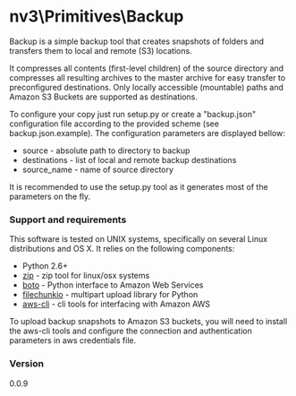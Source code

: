 # nv3\Primitives\Backup

Backup is a simple backup tool that creates snapshots of folders and transfers them to local and remote (S3) locations.

It compresses all contents (first-level children) of the source directory and compresses all resulting archives to the master archive for easy transfer to preconfigured destinations. Only locally accessible (mountable) paths and Amazon S3 Buckets are supported as destinations.

To configure your copy just run setup.py or create a "backup.json" configuration file according to the provided scheme (see backup.json.example). The configuration parameters are displayed bellow:

  - source - absolute path to directory to backup
  - destinations - list of local and remote backup destinations
  - source_name - name of source directory

It is recommended to use the setup.py tool as it generates most of the parameters on the fly.

### Support and requirements

This software is tested on UNIX systems, specifically on several Linux distributions and OS X. It relies on the following components:
* Python 2.6+
* [zip] - zip tool for linux/osx systems
* [boto] - Python interface to Amazon Web Services
* [filechunkio] - multipart upload library for Python
* [aws-cli] - cli tools for interfacing with Amazon AWS

To upload backup snapshots to Amazon S3 buckets, you will need to install the aws-cli tools and configure the connection and authentication parameters in aws credentials file.


### Version
0.0.9

[zip]:http://www.cyberciti.biz/tips/how-can-i-zipping-and-unzipping-files-under-linux.html
[boto]:https://github.com/boto/boto
[filechunkio]:https://pypi.python.org/pypi/filechunkio
[aws-cli]:http://aws.amazon.com/cli/
